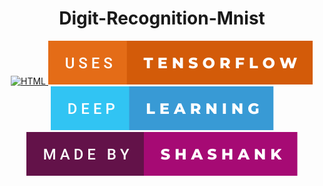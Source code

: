 <h1 align="center">
<!--   <a href="https://github.com/umangraval/Smart-Checkout"><img src="./brand_assets/banner.png" width=600 alt="Smart-Checkout"></a> -->
   Digit-Recognition-Mnist
</h1>



<p align="center">

  <a href="">
    <img src="https://forthebadge.com/images/badges/made-with-python.svg"
         alt="HTML">
  </a>
  <a href="">
    <img src="https://github.com/shanky1947/github-badges/blob/master/uses-tensorflow.svg"
         alt="CSS">
  </a>
  <a href="">
    <img src="https://github.com/shanky1947/github-badges/blob/master/deep-learning.svg"
         alt="Git">
  </a>
    <a href="">
    <img src="https://github.com/shanky1947/github-badges/blob/master/made-by-shashank.svg"
         alt="Javascript">
  </a>
</p>
